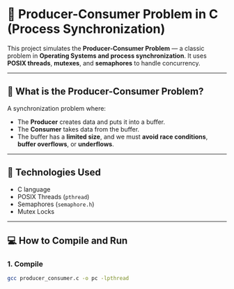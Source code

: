 # 🤝 Producer-Consumer Problem in C (Process Synchronization)

This project simulates the **Producer-Consumer Problem** — a classic problem in **Operating Systems and process synchronization**. It uses **POSIX threads**, **mutexes**, and **semaphores** to handle concurrency.

---

## 🧠 What is the Producer-Consumer Problem?

A synchronization problem where:
- The **Producer** creates data and puts it into a buffer.
- The **Consumer** takes data from the buffer.
- The buffer has a **limited size**, and we must **avoid race conditions**, **buffer overflows**, or **underflows**.

---

## 🔧 Technologies Used

- C language
- POSIX Threads (`pthread`)
- Semaphores (`semaphore.h`)
- Mutex Locks

---

## 💻 How to Compile and Run

### 1. Compile
```bash
gcc producer_consumer.c -o pc -lpthread
